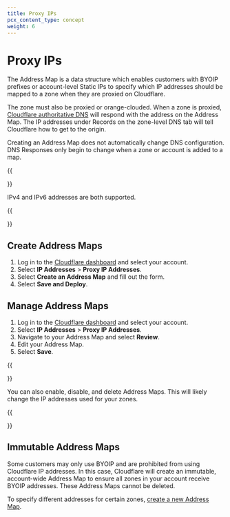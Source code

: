 ```yaml
---
title: Proxy IPs
pcx_content_type: concept
weight: 6
---
```


# Proxy IPs

The Address Map is a data structure which enables customers with BYOIP prefixes or account-level Static IPs to specify which IP addresses should be mapped to a zone when they are proxied on Cloudflare.

The zone must also be proxied or orange-clouded. When a zone is proxied, [Cloudflare authoritative DNS](/dns/manage-dns-records/how-to/create-dns-records/) will respond with the address on the Address Map. The IP addresses under Records on the zone-level DNS tab will tell Cloudflare how to get to the origin.

Creating an Address Map does not automatically change DNS configuration. DNS Responses only begin to change when a zone or account is added to a map.

{{<Aside type="note">}}

IPv4 and IPv6 addresses are both supported.

{{</Aside>}}

## Create Address Maps

1. Log in to the [Cloudflare dashboard](https://dash.cloudflare.com/) and select your account.
2. Select **IP Addresses** > **Proxy IP Addresses**.
3. Select **Create an Address Map** and fill out the form.
4. Select **Save and Deploy**.

## Manage Address Maps

1. Log in to the [Cloudflare dashboard](https://dash.cloudflare.com/) and select your account.
2. Select **IP Addresses** > **Proxy IP Addresses**.
3. Navigate to your Address Map and select **Review**.
4. Edit your Address Map.
5. Select **Save**.

{{<Aside type="note">}}

You can also enable, disable, and delete Address Maps. This will likely change the IP addresses used for your zones.

{{</Aside>}}

## Immutable Address Maps

Some customers may only use BYOIP and are prohibited from using Cloudflare IP addresses. In this case, Cloudflare will create an immutable, account-wide Address Map to ensure all zones in your account receive BYOIP addresses. These Address Maps cannot be deleted.

To specify different addresses for certain zones, [create a new Address Map](#create-address-maps).
